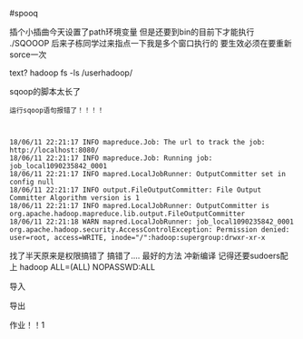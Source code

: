 #spooq
>>
插个小插曲今天设置了path环境变量
但是还要到bin的目前下才能执行  ./SQOOOP
后来子栋同学过来指点一下我是多个窗口执行的 要生效必须在要重新sorce一次
>>
text?
hadoop fs -ls  /userhadoop/

sqoop的脚本太长了
```
运行sqoop语句报错了！！！！



18/06/11 22:21:17 INFO mapreduce.Job: The url to track the job: http://localhost:8080/
18/06/11 22:21:17 INFO mapreduce.Job: Running job: job_local1090235842_0001
18/06/11 22:21:17 INFO mapred.LocalJobRunner: OutputCommitter set in config null
18/06/11 22:21:17 INFO output.FileOutputCommitter: File Output Committer Algorithm version is 1
18/06/11 22:21:17 INFO mapred.LocalJobRunner: OutputCommitter is org.apache.hadoop.mapreduce.lib.output.FileOutputCommitter
18/06/11 22:21:18 WARN mapred.LocalJobRunner: job_local1090235842_0001
org.apache.hadoop.security.AccessControlException: Permission denied: user=root, access=WRITE, inode="/":hadoop:supergroup:drwxr-xr-x
```
找了半天原来是权限搞错了  搞错了....
最好的方法 冲新编译  记得还要sudoers配上
    hadoop  ALL=(ALL)       NOPASSWD:ALL




导入

导出

作业！！1
